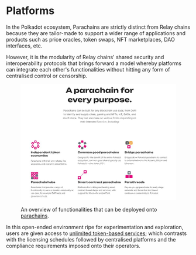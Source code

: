 # Platforms

In the Polkadot ecosystem, Parachains are strictly distinct from Relay chains because they are tailor-made to support a wider range of applications and products such as price oracles, token swaps, NFT marketplaces, DAO interfaces, etc.&#x20;

However, it is the modularity of Relay chains' shared security and interoperability protocols that brings forward a model whereby platforms can integrate each other's functionalities without hitting any form of centralised control or censorship.

<figure><img src="../../../.gitbook/assets/R_PParachains.JPG" alt=""><figcaption><p>An overview of functionalities that can be deployed onto <a href="https://polkadot.network/parachains/">parachains</a>.</p></figcaption></figure>



In this open-ended environment ripe for experimentation and exploration, users are given access to [unlimited token-based services](services.md); which contrasts with the licensing schedules followed by centralised platforms and the compliance requirements imposed onto their operators.&#x20;

